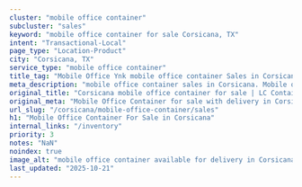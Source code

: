 ```yaml
---
cluster: "mobile office container"
subcluster: "sales"
keyword: "mobile office container for sale Corsicana, TX"
intent: "Transactional-Local"
page_type: "Location-Product"
city: "Corsicana, TX"
service_type: "mobile office container"
title_tag: "Mobile Office Ynk mobile office container Sales in Corsicana | LC Container"
meta_description: "mobile office container sales in Corsicana. Mobile office containers for workspace solutions. Fast delivery, competitive pricing. Serving mobile office container area. Quote ID: 93Y. Call (214) 524-4168 for your free quote today."
original_title: "Corsicana mobile office container for sale | LC Container"
original_meta: "Mobile Office Container for sale with delivery in Corsicana, TX. LC Container — local Since 2003. Get pricing today."
url_slug: "/corsicana/mobile-office-container/sales"
h1: "Mobile Office Container For Sale in Corsicana"
internal_links: "/inventory"
priority: 3
notes: "NaN"
noindex: true
image_alt: "mobile office container available for delivery in Corsicana"
last_updated: "2025-10-21"
---
```


<!-- TODO: Add unique city/inventory copy, images, and internal links here. -->
